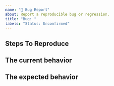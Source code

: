 ```yaml
---
name: "🐛 Bug Report"
about: Report a reproducible bug or regression.
title: "Bug: "
labels: "Status: Unconfirmed"
---
```


## Steps To Reproduce

<!--
  Please provide a clear and concise description of what the bug is. Include
  screenshots if needed. Please test using the latest version of the relevant
  React packages to make sure your issue has not already been fixed.
-->

<!--
  Write the minimum OpenAPI JSON or YAML Schema needed to reproduce the bug.
  If you can reproduce it with the following Playground, please post the URL too.
  https://himenon.github.io/openapi-typescript-code-generator-playground/index.html
-->

## The current behavior

## The expected behavior
